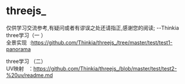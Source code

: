 # threejs_
仅供学习交流参考,有疑问或者有谬误之处还请指正,感谢您的阅读;      --Thinkia <br>
three学习（一 ）<br>
全景实现  :https://github.com/Thinkia/threejs_/tree/master/test/test1-panorama <br>

three学习 （二） <br>
UV映射   ：https://github.com/Thinkia/threejs_/blob/master/test/test2-%20uv/readme.md
